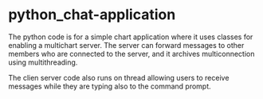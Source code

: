 # python_chat-application

The python code is for a simple chart application where it uses classes for enabling a multichart server.
The server can forward messages to other members who are connected to the server, and it archives multiconnection using multithreading.

The clien server code also runs on thread allowing users to receive messages while they are typing also to the command prompt.

